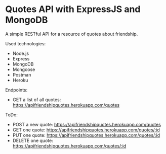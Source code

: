 # Quotes API with ExpressJS and MongoDB
A simple RESTful API for a resource of quotes about friendship.

Used technologies:
- Node.js
- Express
- MongoDB
- Mongoose
- Postman
- Heroku

Endpoints:
* GET a list of all quotes:  https://apifriendshipquotes.herokuapp.com/quotes

ToDo:
* POST a new quote:  https://apifriendshipquotes.herokuapp.com/quotes
* GET one quote:  https://apifriendshipquotes.herokuapp.com/quotes/:id
* PUT one quote:  https://apifriendshipquotes.herokuapp.com/quotes/:id
* DELETE one quote:  https://apifriendshipquotes.herokuapp.com/quotes/:id

